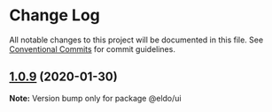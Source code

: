 # Change Log

All notable changes to this project will be documented in this file.
See [Conventional Commits](https://conventionalcommits.org) for commit guidelines.

## [1.0.9](https://github.com/Lilmortal/eldo/compare/@eldo/ui@1.0.8...@eldo/ui@1.0.9) (2020-01-30)

**Note:** Version bump only for package @eldo/ui
